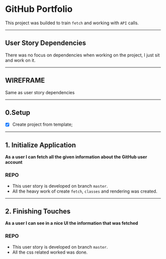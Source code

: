 # GitHub Portfolio

This project was builded to train `fetch` and working with `API` calls.

---

## User Story Dependencies

There was no focus on dependencies when working on the project, I just sit and work on it.

---

## WIREFRAME

Same as user story dependencies

---

## 0.Setup

- [x] Create project from template;

---

## 1. Initialize Application

__As a user I can fetch all the given information about the GitHub user account__


### REPO

- This user story is developed on branch `master`.
- All the heavy work of create `fetch`, `classes` and rendering was created.

---

## 2. Finishing Touches

__As a user I can see in a nice UI the information that was fetched__


### REPO

- This user story is developed on branch `master`.
- All the css related worked was done.
